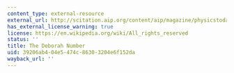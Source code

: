 ```yaml
---
content_type: external-resource
external_url: http://scitation.aip.org/content/aip/magazine/physicstoday/article/17/1/10.1063/1.3051374
has_external_license_warning: true
license: https://en.wikipedia.org/wiki/All_rights_reserved
status: ''
title: The Deborah Number
uid: 39206ab4-04e5-474c-8630-3204e6f152da
wayback_url: ''
---
```

